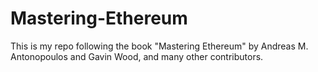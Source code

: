 # Mastering-Ethereum
This is my repo following the book "Mastering Ethereum" by Andreas M. Antonopoulos and Gavin Wood, and many other contributors.
